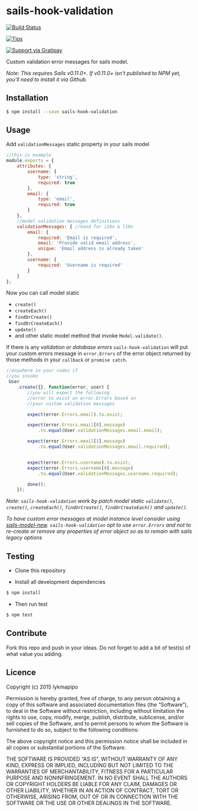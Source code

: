 sails-hook-validation
=====================

[![Build Status](https://travis-ci.org/lykmapipo/sails-hook-validation.svg?branch=master)](https://travis-ci.org/lykmapipo/sails-hook-validation)

[![Tips](https://img.shields.io/gratipay/lykmapipo.svg)](https://gratipay.com/lykmapipo/)

[![Support via Gratipay](https://cdn.rawgit.com/gratipay/gratipay-badge/2.3.0/dist/gratipay.svg)](https://gratipay.com/lykmapipo/)

Custom validation error messages for sails model.

*Note: This requires Sails v0.11.0+.  If v0.11.0+ isn't published to NPM yet, you'll need to install it via Github.*

## Installation
```sh
$ npm install --save sails-hook-validation
```

## Usage
Add `validationMessages` static property in your sails model
```js
//this is example
module.exports = {
    attributes: {
        username: {
            type: 'string',
            required: true
        },
        email: {
            type: 'email',
            required: true
        }
    },
    //model validation messages definitions
    validationMessages: { //hand for i18n & l10n
        email: {
            required: 'Email is required',
            email: 'Provide valid email address',
            unique: 'Email address is already taken'
        },
        username: {
            required: 'Username is required'
        }
    }
};
```
Now you can call model static 
- `create()`
- `createEach()`
- `findOrCreate()`
- `findOrCreateEach()`
- `update()` 
- and other static model method that invoke `Model.validate()`. 

If there is any *validation or database errors* `sails-hook-validation` will put your custom errors message in `error.Errors` of the error object returned by those methods in your `callback` or `promise catch`.
```js
//anywhere in your codes if
//you invoke
 User
    .create({}, function(error, user) {
        //you will expect the following
        //error to exist on error.Errors based on 
        //your custom validation messages

        expect(error.Errors.email).to.exist;

        expect(error.Errors.email[0].message)
            .to.equal(User.validationMessages.email.email);

        expect(error.Errors.email[1].message)
            .to.equal(User.validationMessages.email.required);


        expect(error.Errors.username).to.exist;
        expect(error.Errors.username[0].message)
            .to.equal(User.validationMessages.username.required);

        done();
    });
```

*Note: `sails-hook-validation` work by patch model static `validate()`, `create()`, `createEach()`, `findOrCreate()`, `findOrCreateEach()` and `update()`.* 

*To have custom error messages at model instance level consider using [sails-model-new](https://github.com/lykmapipo/sails-model-new). `sails-hook-validation` opt to use `error.Errors` and not to re-create or remove any properties of error object so as to remain with sails legacy options*

## Testing

* Clone this repository

* Install all development dependencies

```sh
$ npm install
```
* Then run test

```sh
$ npm test
```

## Contribute

Fork this repo and push in your ideas. 
Do not forget to add a bit of test(s) of what value you adding.

## Licence

Copyright (c) 2015 lykmapipo

Permission is hereby granted, free of charge, to any person obtaining a copy of this software and associated documentation files (the “Software”), to deal in the Software without restriction, including without limitation the rights to use, copy, modify, merge, publish, distribute, sublicense, and/or sell copies of the Software, and to permit persons to whom the Software is furnished to do so, subject to the following conditions:

The above copyright notice and this permission notice shall be included in all copies or substantial portions of the Software.

THE SOFTWARE IS PROVIDED “AS IS”, WITHOUT WARRANTY OF ANY KIND, EXPRESS OR IMPLIED, INCLUDING BUT NOT LIMITED TO THE WARRANTIES OF MERCHANTABILITY, FITNESS FOR A PARTICULAR PURPOSE AND NONINFRINGEMENT. IN NO EVENT SHALL THE AUTHORS OR COPYRIGHT HOLDERS BE LIABLE FOR ANY CLAIM, DAMAGES OR OTHER LIABILITY, WHETHER IN AN ACTION OF CONTRACT, TORT OR OTHERWISE, ARISING FROM, OUT OF OR IN CONNECTION WITH THE SOFTWARE OR THE USE OR OTHER DEALINGS IN THE SOFTWARE. 